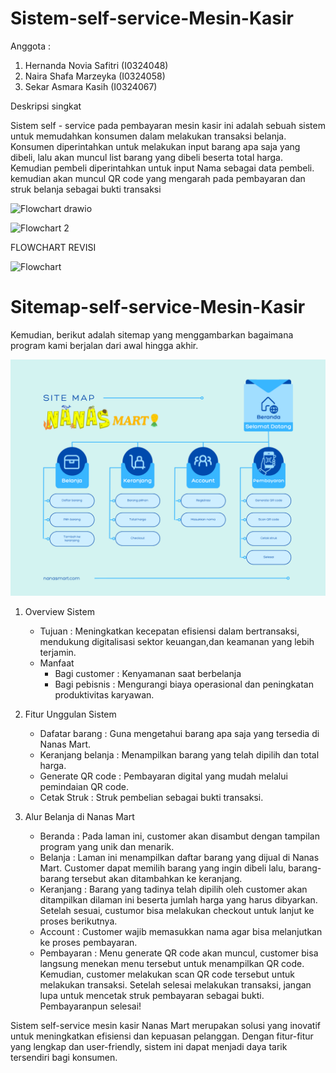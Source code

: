 # Sistem-self-service-Mesin-Kasir
Anggota :
1. Hernanda Novia Safitri (I0324048)
2. Naira Shafa Marzeyka (I0324058)
3. Sekar Asmara Kasih (I0324067)

Deskripsi singkat

Sistem self - service pada pembayaran mesin kasir ini adalah sebuah sistem untuk memudahkan konsumen dalam melakukan transaksi belanja. Konsumen diperintahkan untuk melakukan input barang apa saja yang dibeli, lalu akan muncul list barang yang dibeli beserta total harga. Kemudian pembeli diperintahkan untuk input Nama sebagai data pembeli. kemudian akan muncul QR code yang mengarah pada pembayaran dan struk belanja sebagai bukti transaksi

![Flowchart drawio](https://github.com/user-attachments/assets/fe90d2dc-a4d6-4510-8718-2bbbe4bdc42c)

![Flowchart 2](https://github.com/user-attachments/assets/7df1d742-53f2-4db4-9c3b-d2c469b7a9c2)

FLOWCHART REVISI

![Flowchart](https://github.com/user-attachments/assets/9618e107-6043-4922-97ff-bdea3d961b9d)


# Sitemap-self-service-Mesin-Kasir
Kemudian, berikut adalah sitemap yang menggambarkan bagaimana program kami berjalan dari awal hingga akhir.

![alt text](https://github.com/hernandanovia/Sistem-self-service-Mesin-Kasir/blob/main/Nanas%20Mart%20Sitemap.png?raw=true)

1. Overview Sistem
   * Tujuan : Meningkatkan kecepatan efisiensi dalam bertransaksi, mendukung digitalisasi sektor keuangan,dan keamanan yang lebih terjamin.
   * Manfaat
     - Bagi customer : Kenyamanan saat berbelanja
     - Bagi pebisnis : Mengurangi biaya operasional dan peningkatan produktivitas karyawan.
    
2. Fitur Unggulan Sistem
   * Dafatar barang : Guna mengetahui barang apa saja yang tersedia di Nanas Mart.
   * Keranjang belanja : Menampilkan barang yang telah dipilih dan total harga.
   * Generate QR code : Pembayaran digital yang mudah melalui pemindaian QR code.
   * Cetak Struk : Struk pembelian sebagai bukti transaksi.

4. Alur Belanja di Nanas Mart
   * Beranda    : Pada laman ini, customer akan disambut dengan tampilan program yang unik dan menarik.
   * Belanja    : Laman ini menampilkan daftar barang yang dijual di Nanas Mart. Customer dapat memilih barang yang ingin dibeli lalu, barang-barang tersebut akan                    ditambahkan ke keranjang.
   * Keranjang  : Barang yang tadinya telah dipilih oleh customer akan ditampilkan dilaman ini beserta jumlah harga yang harus dibyarkan. Setelah sesuai, custumor                    bisa melakukan checkout untuk lanjut ke proses berikutnya.
   * Account    : Customer wajib memasukkan nama agar bisa melanjutkan ke proses pembayaran.
   * Pembayaran : Menu generate QR code akan muncul, customer bisa langsung menekan menu tersebut untuk menampilkan QR code. Kemudian, customer melakukan scan QR                     code tersebut untuk melakukan transaksi. Setelah selesai melakukan transaksi, jangan lupa untuk mencetak struk pembayaran sebagai bukti.                            Pembayaranpun selesai!

Sistem self-service mesin kasir Nanas Mart merupakan solusi yang inovatif untuk meningkatkan efisiensi dan kepuasan pelanggan. Dengan fitur-fitur yang lengkap dan user-friendly, sistem ini dapat menjadi daya tarik tersendiri bagi konsumen.

